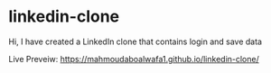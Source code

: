 # linkedin-clone
Hi, I have created a LinkedIn clone that contains login and save data

Live Preveiw: 
https://mahmoudaboalwafa1.github.io/linkedin-clone/
